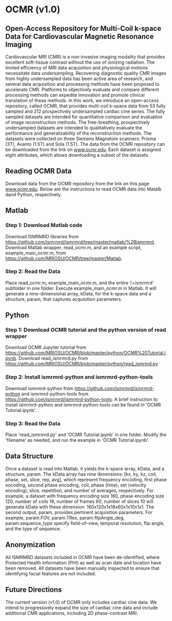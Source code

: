# OCMR (v1.0) 
## Open-Access Repository for Multi-Coil k-space Data for Cardiovascular Magnetic Resonance Imaging

Cardiovascular MRI (CMR) is a non-invasive imaging modality that provides excellent soft-tissue contrast without the use of ionizing radiation. The limited efficiency of MRI data acquisition and physiological motions necessitate data undersampling. Recovering diagnostic quality CMR images from highly undersampled data has been active area of research, and several data acquisition and processing methods have been proposed to accelerate CMR. Platforms to objectively evaluate and compare different processing methods can expedite innovation and promote clinical translation of these methods. In this work, we introduce an open-access repository, called OCMR, that provides multi-coil k-space data from 53 fully sampled and 212 prospectively undersampled cardiac cine series. The fully sampled datasets are intended for quantitative comparison and evaluation of image reconstruction methods. The free-breathing, prospectively undersampled datasets are intended to qualitatively evaluate the performance and generalizability of the reconstruction methods. The datasets were collected on three Siemens Magnetom scanners: Prisma (3T), Avanto (1.5T) and Sola (1.5T). The data from the OCMR repository can be downloaded from the link on www.ocmr.edu. Each dataset is assigned eight attributes, which allows downloading a subset of the datasets.


## Reading OCMR Data 
Download data from the OCMR repository from the link on this page www.ocmr.edu. Below are the instructions to read OCMR data into Matalb dand Python, respectively.
## Matlab
### Step 1: Download Matlab code
Download ISMRMRD libraries from https://github.com/ismrmrd/ismrmrd/tree/master/matlab/%2Bismrmrd. Download Matlab wrapper, read_ocmr.m, and an example script, example_main_ocmr.m, from https://github.com/MRIOSU/OCMR/tree/master/Matlab.
### Step 2: Read the Data
Place read_ocmr.m, example_main_ocmr.m, and the entire ‘/+ismrmrd’ subfolder in one folder. Execute example_main_ocmr.m in Matlab. It will generate a nine-dimensional array, kData, for the k-space data and a structure, param, that captures acquisition parameters.

## Python
### Step 1: Download OCMR tutorial and the python version of read wrapper
Download OCMR Jupyter tutorial from https://github.com/MRIOSU/OCMR/blob/master/python/OCMR%20Tutorial.ipynb. Download read_ismrmrd.py from https://github.com/MRIOSU/OCMR/blob/master/python/read_ismrmd.py

### Step 2: Install ismrmrd-python and ismrmrd-python-tools
Download ismrmrd-python from https://github.com/ismrmrd/ismrmrd-python and ismrmrd-python-tools from https://github.com/ismrmrd/ismrmrd-python-tools.  A brief instruction to install ismrmrd-python and ismrmrd-python-tools can be found in 'OCMR Tutorial.ipynb'.

### Step 3: Read the Data
Place 'read_ismrmrd.py' and 'OCMR Tutorial.ipynb' in one folder. Modify the 'filename' as needed, and run the example in 'OCMR Tutorial.ipynb'.

## Data Structure
Once a dataset is read into Matlab, it yields the k-space array, kData, and a structure, param. The kData array has nine dimensions: [kx, ky, kz, coil, phase, set, slice, rep, avg], which represent frequency encoding, first phase encoding, second phase encoding, coil, phase (time), set (velocity encoding), slice, repetition, and number of averages, respectively. For example, a dataset with frequency encoding size 160, phase encoding size 120, number of coils 18, number of frames 60, number of slices 10 will generate kData with these dimension: 160x120x1x18x60x1x10x1x1. The second output, param, provides pertinent acquisition parameters. For example, param.FOV, param.TRes, param.flipAngle_deg, param.sequence_type specify field-of-view, temporal resolution, flip angle, and the type of sequence.
## Anonymization
All ISMRMRD datasets included in OCMR have been de-identified, where Protected Health Information (PHI) as well as scan date and location have been removed. All datasets have been manually inspected to ensure that identifying facial features are not included.
## Future Directions
The current version (v1.0) of OCMR only includes cardiac cine data. We intend to progressively expand the size of cardiac cine data and include additional CMR applications, including 2D phase-contrast MRI.
